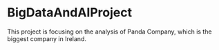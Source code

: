 # BigDataAndAIProject
This project is focusing on the analysis of Panda Company, which is the biggest company in Ireland.
